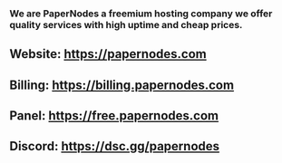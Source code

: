 
### We are PaperNodes a freemium hosting company we offer quality services with high uptime and cheap prices.

## Website: https://papernodes.com 

## Billing: https://billing.papernodes.com 

## Panel: https://free.papernodes.com

## Discord: https://dsc.gg/papernodes
